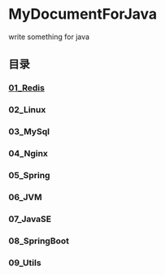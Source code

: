 # MyDocumentForJava
write something for java 
## 目录

### [01_Redis](https://github.com/grooveguang/MyDocumentForJava/blob/master/main/01_Redis/Redis%E7%9B%AE%E5%BD%95.md)

### 02_Linux

### 03_MySql

### 04_Nginx

### 05_Spring

### 06_JVM

### 07_JavaSE

### 08_SpringBoot

### 09_Utils
